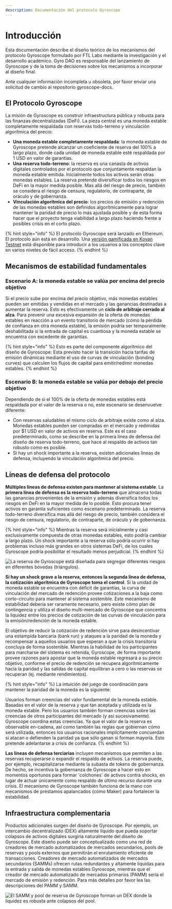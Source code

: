 ```yaml
---
description: Documentación del protocolo Gyroscope
---
```


# Introducción

Esta documentación describe el diseño teórico de los mecanismos del protocolo Gyroscope formulado por FTL Labs mediante la investigación y el desarrollo académico. Gyro DAO es responsable del lanzamiento de Gyroscope y de la toma de decisiones sobre los mecanismos a incorporar al diseño final.

Ante cualquier información incompleta u obsoleta, por favor enviar una solicitud de cambio al repositorio gyroscope-docs.

## El Protocolo Gyroscope

La misión de Gyroscope es construir infraestructura pública y robusta para las finanzas decentralizadas (DeFi). La pieza central es una moneda estable completamente respaldada con reservas todo-terreno y vinculación algorítmica del precio:

* **Una moneda estable completamente respaldada**: la moneda estable de Gyroscope pretende alcanzar un coeficiente de reserva del 100% a largo plazo, donde cada unidad de moneda estable esté respaldada por 1 USD en valor de garantías.
* **Una reserva todo-terreno**: la reserva es una canasta de activos digitales controlados por el protocolo que conjuntamente respaldan la moneda estable emitida. Inicialmente todos los activos serán otras monedas estables. La reserva pretende diversificar todos los riesgos en DeFi en la mayor medida posible. Mas allá del riesgo de precio, también se considera el riesgo de censura, regulatorio, de contraparte, de oráculo y de gobernanza.
* **Vinculación algorítmica del precio**: los precios de emisión y redención de las monedas estables son definidos algorítmicamente para lograr mantener la paridad de precio lo más ajustada posible y de esta forma hacer que el proyecto tenga viabilidad a largo plazo haciendo frente a posibles crisis en el corto plazo.

{% hint style="info" %}
El protocolo Gyroscope será lanzado en Ethereum. El protocolo aún está en desarrollo. Una [versión gamificada en Kovan Testnet](https://docs.gyro.finance/testnet/testnet-walk-through) está disponible para introducir a los usuarios a los conceptos clave en varios niveles de fácil acceso.
{% endhint %}

## Mecanismos de estabilidad fundamentales

### Escenario A: la moneda estable se valúa por encima del precio objetivo

Si el precio sube por encima del precio objetivo, más monedas estables pueden ser emitidas y vendidas en el mercado y las ganancias destinadas a aumentar la reserva. Esto es efectivamente un **ciclo de arbitraje cerrado al alza**. Para prevenir una excesiva expansión de la oferta de monedas estables en reacción a un evento transitorio de mercado (cómo la pérdida de confianza en otra moneda estable), la emisión podría ser temporalmente deshabilitada si la entrada de capital es cuantiosa y la moneda estable se encuentra con excedente de garantías.

{% hint style="info" %}
Esto es parte del componente algorítmico del diseño de Gyroscope: Esta previsto hacer la transición hacia tarifas de emisión dinámicas mediante el uso de curvas de vinculación (bonding curves) que calculen los flujos de capital para emitir/redimir monedas estables.
{% endhint %}

### Escenario B: la moneda estable se valúa por debajo del precio objetivo

Dependiendo de si el 100% de la oferta de monedas estables está respaldada por el valor de la reserva o no, este escenario se desenvuelve diferente:

* Con reservas saludables el mismo ciclo de arbitraje existe como al alza. Monedas estables pueden ser compradas en el mercado y redimidas por $1 USD en valor de activos en reserva. Este es el caso predeterminado, como se describe en la primera línea de defensa del diseño de reserva todo-terreno, que hace al respaldo de activos tan robusto como es posible.
* Si hay un shock importante a la reserva, existen adicionales lineas de defensa, incluyendo la vinculación algorítmica del precio.

## Líneas de defensa del protocolo

**Múltiples líneas de defensa existen para mantener al sistema estable**. La **primera línea de defensa es la reserva todo-terreno** que almacena todas las ganancias provenientes de la emisión y además diversifica todos los riesgos en DeFi en la mayor medida de lo posible. Esto procura tener activos en garantía suficientes como escenario predeterminado. La reserva todo-terreno diversifica mas allá del riesgo de precio, también considera el riesgo de censura, regulatorio, de contraparte, de oráculo y de gobernanza.

{% hint style="info" %}
Mientras la reserva será inicialmente y casi exclusivamente compuesta de otras monedas estables, esto podría cambiar a largo plazo. Un shock importante a la reserva sólo podría ocurrir si hay problemas incluso más grandes en otros sistemas DeFi, de los cuales Gyroscope podría posibilitar el resultado menos perjudicial.
{% endhint %}

![La reserva de Gyroscope está diseñada para segregar diferentes riesgos en diferentes bóvedas (triángulos).](https://2063019688-files.gitbook.io/\~/files/v0/b/gitbook-x-prod.appspot.com/o/spaces%2F-MU527HCtxlYaQoNazhF%2Fuploads%2FVsLqI7lD76gKFaQYklY6%2FVaults%20Graphic%20v2.png?alt=media\&token=4795d72e-d265-464b-b6f5-1d7dbe4c1e56)

**Si hay un shock grave a la reserva, entonces la segunda línea de defensa, la cotización algorítmica de Gyroscope toma el control**. Si la unidad de moneda estable se encuentra con déficit de garantías, la curva de vinculación del mercado de redención provee cotizaciones a la baja como corto-circuito para mantener al sistema sostenible. Este mecanismo de estabilidad debería ser raramente necesario, pero existe cómo plan de contingencia y utiliza el diseño multi-mercado de Gyroscope que concentra la liquidez entre los precios de cotización de las curvas de vinculación para la emisión/redención de la moneda estable.

El objetivo de reducir la cotización de redención sirve para desincentivar una estampida bancaria (bank run) y ataques a la paridad de la moneda y recompensar a aquellos usuarios que esperan a que la crisis transitoria concluya de forma sostenible. Mientras la habilidad de los participantes para marcharse del sistema es retenida, Gyroscope, de forma importante provee razones para apostar que la moneda estable regresará a su precio objetivo, conforme el precio de redención se recupera algorítmicamente hacia la paridad y las salidas de capital equilibran a cero o las reservas se recuperan (ej. mediante rendimientos).

{% hint style="info" %}
La intuición del juego de coordinación para mantener la paridad de la moneda es la siguiente:

Usuarios forman creencias del valor fundamental de la moneda estable. Basadas en el valor de la reserva y que tan aceptada y utilizada es la moneda estable. Pero los usuarios también forman creencias sobre las creencias de otros participantes del mercado (y así sucesivamente). Gyroscope coordina estas creencias. Ya que el valor de la reserva es observable en-cadena, así como también las reglas que gobiernan cómo será utilizada, entonces los usuarios racionales implícitamente concuerdan si atacan o defienden la paridad ya que sólo ganan si forman mayoría. Esto pretende adelantarse a crisis de confianza.
{% endhint %}

**Las líneas de defensa terciarias** incluyen mecanismos que permiten a las reservas recuperarse o expandir el respaldo de activos. La reserva puede, por ejemplo, recapitalizarse mediante la subasta de tokens de gobernanza. De hecho, se incentiva la gobernanza de Gyroscope a hacer esto en momentos oportunos para formar 'colchones' de activos contra shocks, en lugar de actuar únicamente como respaldo de último recurso durante una crisis. El mecanismo de Gyroscope también funciona de la mano con mecanismos de préstamos apalancados (cómo Maker) para fortalecer la estabilidad.

## Infraestructura complementaria

Productos adicionales surgen del diseño de Gyroscope. Por ejemplo, un intercambio decentralizado (DEX) altamente líquido que pueda soportar colapsos de activos digitales surgiría naturalmente del diseño de Gyroscope. Este diseño puede ser conceptualizado como una red de creadores de mercado automatizados de mercados secundarios, pools de reservas y pools externos que permitirán el enrutamiento eficiente de transacciones. Creadores de mercado automatizados de mercados secundarios (SAMMs) ofrecen rutas redundantes y altamente liquidas para la entrada y salida de monedas estables Gyroscope, mientras que el creador de mercado automatizado de mercados primarios (PAMM) sería el mercado de emisión y redención. Para más detalles por favor lea las descripciones del PAMM y SAMM.

![El SAMM y pool de reserva de Gyroscope forman un DEX donde la liquidez es robusta ante colapsos del pool.](https://2063019688-files.gitbook.io/\~/files/v0/b/gitbook-x-prod.appspot.com/o/spaces%2F-MU527HCtxlYaQoNazhF%2Fuploads%2F4pUejKivkcxjlbQiDbux%2FAMMs%20Graphic%20Rounded%20Edges.png?alt=media\&token=5316b320-5fbf-4dbf-9486-9ae990be5f91)
